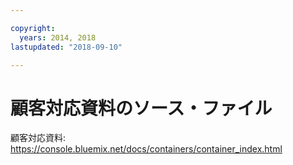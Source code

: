 ```yaml
---

copyright:
  years: 2014, 2018
lastupdated: "2018-09-10"

---
```



# 顧客対応資料のソース・ファイル

顧客対応資料: https://console.bluemix.net/docs/containers/container_index.html



